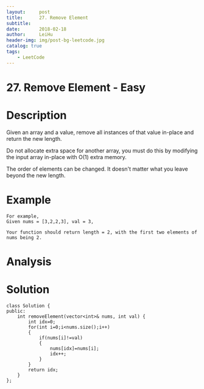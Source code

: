 ```yaml
---
layout:     post
title:      27. Remove Element
subtitle:   
date:       2018-02-18
author:     LeiHu
header-img: img/post-bg-leetcode.jpg
catalog: true
tags:
    - LeetCode
---
```

# 27. Remove Element - Easy

# Description
Given an array and a value, remove all instances of that value in-place and return the new length.

Do not allocate extra space for another array, you must do this by modifying the input array in-place with O(1) extra memory.

The order of elements can be changed. It doesn't matter what you leave beyond the new length.

# Example
```
For example,
Given nums = [3,2,2,3], val = 3,

Your function should return length = 2, with the first two elements of nums being 2.
```

# Analysis


# Solution
```
class Solution {
public:
    int removeElement(vector<int>& nums, int val) {
        int idx=0;
        for(int i=0;i<nums.size();i++)
        {
            if(nums[i]!=val)
            {
                nums[idx]=nums[i];
                idx++;
            }
        }
        return idx;
    }
};
```
